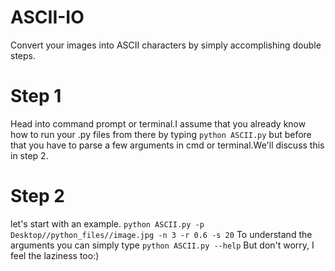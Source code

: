 # ASCII-IO
Convert your images into ASCII characters by simply accomplishing double steps.
# Step 1
Head into command prompt or terminal.I assume that you already know how to
run your .py files from there by typing `python ASCII.py` but before that you have to parse a few arguments in cmd or terminal.We'll discuss this in step 2.
# Step 2
let's start with an example.
`python ASCII.py -p Desktop//python_files//image.jpg -n 3 -r 0.6 -s 20`
To understand the arguments you can simply type
`python ASCII.py --help`
But don't worry, I feel the laziness too:)
